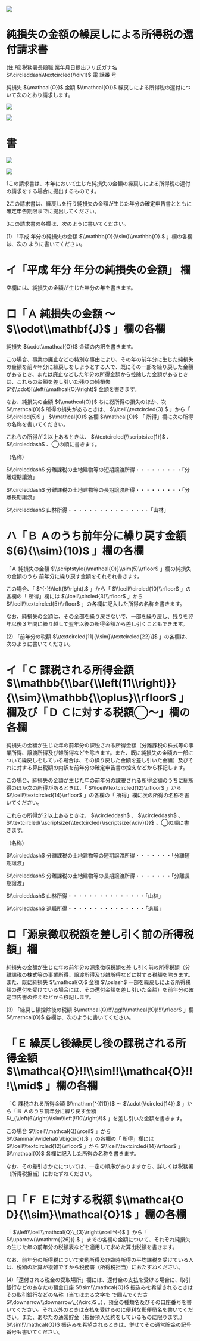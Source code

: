![](https://www.nta.go.jp/tmp/6eafc19c-c0d7-4ebd-98a2-05f35aed4d11/images/fa33f680d021c7b8eaf57b15aa1c452ad87b88690364bee2ed87948649dae6a1.jpg)

# 純損失の金額の繰戻しによる所得税の還付請求書

(住 所)税務署長殿職 業年月日提出フリ氏ガナ名 $\\circleddash\\textcircled{\\div1}$ 電 話番 号

純損失 $\\mathcal{O})$ 金額 $\\mathcal{O})$ 繰戻しによる所得税の還付について次のとおり請求します。

![](https://www.nta.go.jp/tmp/6eafc19c-c0d7-4ebd-98a2-05f35aed4d11/images/f49d560fe6c8d330ec48d9c2b9feda267d1714469274c26c09938affd1cce983.jpg)

![](https://www.nta.go.jp/tmp/6eafc19c-c0d7-4ebd-98a2-05f35aed4d11/images/eb80437f8f528c2d98f032adb53046a44ebea8aea94871063fa5c657e1b3f30f.jpg)

# 書

![](https://www.nta.go.jp/tmp/6eafc19c-c0d7-4ebd-98a2-05f35aed4d11/images/2c9ad1ecbe2200565a0b76f8c76b92434867464b02a6ebcf54953524c3fc27de.jpg)

![](https://www.nta.go.jp/tmp/6eafc19c-c0d7-4ebd-98a2-05f35aed4d11/images/8db96b452af82e9e21a19378d4832dae548fe4f6cb8f3cb384b6ef3624b24b3c.jpg)

1この請求書は、本年において生じた純損失の金額の繰戻しによる所得税の還付の請求をする場合に提出するものです。

2この請求書は、繰戻しを行う純損失の金額が生じた年分の確定申告書とともに確定申告期限までに提出してください。

3この請求書の各欄は、次のように書いてください。

(1) 「平成 年分の純損失の金額 $\\mathbb{O}{\\sim}\\mathbb{O}.$ 」欄の各欄は、次の ように書いてください。

# イ「平成 年分 年分の純損失の金額」 欄

空欄には、純損失の金額が生じた年分の年を書きます。

# 口「Ａ 純損失の金額 ～$\\odot\\mathbf{J}$ 」欄の各欄

純損失 $\\cdot\\mathcal{O})$ 金額の内訳を書きます。

この場合、事業の廃止などの特別な事由により、その年の前年分に生じた純損失の金額を前々年分に繰戻しをしようとする人で、既にその一部を繰り戻した金額があるとき、または廃止などした年分の所得金額から控除した金額があるときは、これらの金額を差し引いた残りの純損失 $^{\\cdot}!\\left(\\mathcal{O}\\right)$ 金額を書きます。

なお、純損失の金額 ${\\mathcal{O}}$ ちに総所得の損失のほか、次 $\\mathcal{O}$ 所得の損失があるときは、 $\\lceil\\textcircled{3}.$ 」から「 $\\circled{5}$ 」 $\\mathcal{O}$ 各欄 $\\mathcal{O}$ 「 所得」欄に次の所得の名称を書いてください。

これらの所得が２以上あるときは、 $\\textcircled{\\scriptsize{1}}$ 、 $\\circleddash$ 、◯の順に書きます。

（名称）

$\\circleddash$ 分離課税の土地建物等の短期譲渡所得・・・・・・・・・「分離短期譲渡」

$\\circleddash$ 分離課税の土地建物等の長期譲渡所得・・・・・・・・・「分離長期譲渡」

$\\circleddash$ 山林所得・・・・・・・・・・・・・・・･「山林」

# ハ「Ｂ Ａのうち前年分に繰り戻す金額 $(6){\\sim}(10)$ 」欄の各欄

「Ａ 純損失の金額 $\\scriptstyle{\\mathcal{O}}\\sim(5)\\rfloor$ 」欄の純損失の金額のうち 前年分に繰り戻す金額をそれぞれ書きます。

この場合、「 $^{-}!\\left(8\\right).$ 」から「 $\\lceil\\circled{10}\\rfloor$ 」の各欄の「 所得」欄には $\\lceil\\circled{3}\\rfloor$ 」から $\\lceil\\textcircled{5}\\rfloor$ 」の各欄に記入した所得の名称を書きます。

なお、純損失の金額は、その全部を繰り戻さないで、一部を繰り戻し、残りを翌年以後３年間に繰り越して翌年以後の所得金額から差し引くこともできます。

(2) 「前年分の税額 $\\textcircled{11}{\\sim}\\textcircled{22}\]$ 」の各欄は、次のように書いてください。

# イ「Ｃ 課税される所得金額 $\\mathbb{\\bar{\\left(11\\right)}}{\\sim}\\mathbb{\\oplus}\\rfloor$ 」欄及び「Ｄ Ｃに対する税額◯～」欄の各欄

純損失の金額が生じた年の前年分の課税される所得金額（分離課税の株式等の事業所得、譲渡所得及び雑所得などを除きます。また、既に純損失の金額の一部について繰戻しをしている場合は、その繰り戻した金額を差し引いた金額）及びそれに対する算出税額の内訳を前年分の確定申告書の控えなどから移記します。

この場合、純損失の金額が生じた年の前年分の課税される所得金額のうちに総所得のほか次の所得があるときは、「 $\\lceil\\textcircled{12}\\rfloor$ 」から $\\lceil\\textcircled{14}\\rfloor$ 」の各欄の「 所得」欄に次の所得の名称を書いてください。

これらの所得が２以上あるときは、 $\\circleddash$ 、 $\\circleddash$ 、 $\\textcircled{\\scriptsize{\\textcircled{\\scriptsize{\\div}}}}$ 、◯の順に書きます。

（名称）

$\\circleddash$ 分離課税の土地建物等の短期譲渡所得・・・・・・・「分離短期譲渡」

$\\circleddash$ 分離課税の土地建物等の長期譲渡所得・・・・・・・「分離長期譲渡」

$\\circleddash$ 山林所得・・・・・・・・・・・・・・・「山林」

$\\circleddash$ 退職所得・・・・・・・・・・・・・・・「退職」

# ロ「源泉徴収税額を差し引く前の所得税額」欄

純損失の金額が生じた年の前年分の源泉徴収税額を差 し引く前の所得税額（分離課税の株式等の事業所得、譲渡所得及び雑所得などに対する税額を除きます。また、既に純損失 $\\mathcal{O}$ 金額 $\\oslash$ 一部を繰戻しによる所得税額の還付を受けている場合には、その還付金額を差し引いた金額）を前年分の確定申告書の控えなどから移記します。

(3) 「繰戻し額控除後の税額 $\\mathcal{Q}!!\\gg!!\\mathcal{!O}!!!\\rfloor$ 」欄 $\\mathcal{O}$ 各欄は、次のように書いてください。

# 「Ｅ 繰戻し後繰戻し後の課税される所得金額 $\\mathcal{O}!!\\sim!!\\mathcal{O}!!!\\mid$ 」欄の各欄

「Ｃ 課税される所得金額 $\\mathrm{^{(11)}}$ ～ $\\cdot{\\circled{14}}.$ 」から「Ｂ Ａのうち前年分に繰り戻す金額 $\_{\\left(6\\right)\\sim\\left(!!10\\right)!}$ 」を差し引いた金額を書きます。

この場合 $\\lceil\\mathcal{Q}\\rceil$ 」から $\\Gamma{\\widehat{\\bigcirc}}.$ 」の各欄の「 所得」欄には $\\lceil\\textcircled{12}\\rfloor$ 」から $\\lceil\\textcircled{14}\\rfloor$ 」 $\\mathcal{O}$ 各欄に記入した所得の名称を書きます。

なお、その差引きかたについては、一定の順序がありますから、詳しくは税務署（所得税担当）におたずねください。

# 口「Ｆ Ｅに対する税額 $\\mathcal{O D}{\\sim}\\mathcal{O}1$ 」欄の各欄

「 $\\left\\lceil\\mathcal{Q}\_{3}\\right\\rceil^{-}$ ］から「 $\\uparrow(\\mathrm{{26})}.$ 」までの各欄の金額について、それぞれ純損失の生じた年の前年分の税額表などを適用して求めた算出税額を書きます。

なお、前年分の所得税について変動所得及び臨時所得の平均課税を受けている人は、税額の計算が複雑ですから税務署（所得税担当）におたずねください。

(4)「還付される税金の受取場所」欄には、還付金の支払を受ける場合に、取引銀行などのあなたの預金口座 $\\sim!\\mathcal{O})$ 振込みを希望されるときはその取引銀行などの名称（当てはまる文字を で囲んでくださ $\\downarrow\\downarrow\_{\\circ}$ 。）、預金の種類名及びその口座番号を書いてください。それ以外のときは支払を受けるのに便利な郵便局名を書いてください。また、あなたの通常貯金（振替預入契約をしているものに限ります。） $\\sim!\\mathcal{O})$ 振込みを希望されるときは、併せてその通常貯金の記号番号も書いてください。